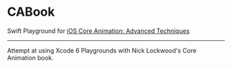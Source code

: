 CABook
======

Swift Playground for [iOS Core Animation: Advanced Techniques][book]

---

Attempt at using Xcode 6 Playgrounds with Nick Lockwood's Core Animation book.

[book]: https://www.informit.com/store/ios-core-animation-advanced-techniques-9780133440751
